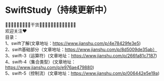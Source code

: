 # SwiftStudy（持续更新中）
🌟🌟🌟🌟🌟🌟🌟🌟🌟干货🌟🌟🌟🌟🌟🌟🌟🌟🌟🌟🌟🌟🌟  
欢迎关注❤️  
目录：  
1、swift了解(文章地址：https://www.jianshu.com/p/4e78429fe3e5)  
2、swift基础部分（文章地址：https://www.jianshu.com/p/8d5009de35ab）  
3、swift-3（运算符）(文章地址：https://www.jianshu.com/p/266fa81c7187)  
4、swift-4（集合类型）(文章地址：https://www.jianshu.com/p/e976ae479880)  
5、swift-5（控制流）(文章地址：https://www.jianshu.com/p/006442e5e19a)  
